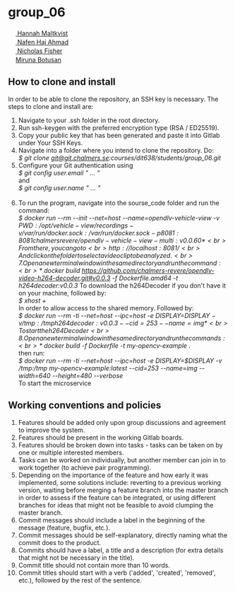 # group_06

<a href="https://github.com/malties"> <img src="https://avatars1.githubusercontent.com/u/43722564?s=460&v=4" width="17" height="17"> Hannah Maltkvist</a> <br/>
<a href="https://github.com/nafenk"> <img src="https://avatars0.githubusercontent.com/u/44115545?s=460&v=4" width="17" height="17"> Nafen Haj Ahmad</a> <br/>
<a href="https://github.com/NikFisher"><img src="https://avatars1.githubusercontent.com/u/22327294?s=400&v=4" width="17" height="17"> Nicholas Fisher</a><br>
<a href="https://github.com/mirunelle"><img src="https://avatars2.githubusercontent.com/u/11698742?s=400&u=1dbb52980b72bf736d20cbe0bd84ed4fccae464e&v=4" width="17" height="17">Miruna Botusan</a><br>


## How to clone and install
In order to be able to clone the repository, an SSH key is necessary. The steps to clone and install are:
   1. Navigate to your .ssh folder in the root directory.
   2. Run ssh-keygen with the preferred encryption type (RSA / ED25519).
   3. Copy your public key that has been generated and paste it into Gitlab under Your SSH Keys.
   4. Navigate into a folder where you intend to clone the repository. Do: <br>
        *$ git clone git@git.chalmers.se:courses/dit638/students/group_06.git*
    <br>
   5. Configure your Git authentication using <br>
        *$ git config user.email " ... "* <br>
    and <br>
        *$ git config user.name " ... "*   
    <br>
   6. To run the program, navigate into the sourse_code folder and run the command:
        <br>
        *$ docker run --rm --init --net=host --name=opendlv-vehicle-view -v $PWD:/opt/vehicle-view/recordings -v /var/run/docker.sock:/var/run/docker.sock -p 8081:8081 chalmersrevere/opendlv-vehicle-view-multi:v0.0.60*
        <br>
        From there, you can go to
        <br>
        http://localhost:8081/
        <br>
        And click on the folder to select a video clip to be analyzed. 
        <br>     
    7.Open a new terminal window in the same directory and run the command:
        <br>
        *$ docker build https://github.com/chalmers-revere/opendlv-video-h264-decoder.git#v0.0.3 -f Dockerfile.amd64 -t h264decoder:v0.0.3*
        To download the h264Decoder if you don't have it on your machine, followed by:
        <br>
        *$ xhost +*
        <br>
        In order to allow access to the shared memory. Followed by: 
        <br>
        *$ docker run --rm -ti --net=host --ipc=host -e DISPLAY=$DISPLAY -v /tmp:/tmp h264decoder:v0.0.3 --cid=253 --name=img*
        <br>
        To start the h264Decoder
        <br>
    8. Open a new terminal window in the same directory and run the commands:
        <br>
    *$ docker build -f Dockerfile -t my-opencv-example .*
        <br>
        then run: 
    <br>
    *$ docker run --rm -ti --net=host --ipc=host -e DISPLAY=$DISPLAY -v /tmp:/tmp my-opencv-example:latest --cid=253 --name=img --width=640 --height=480 --verbose*
        <br>
    To start the microservice

## Working conventions and policies
   1. Features should be added only upon group discussions and agreement to improve the system.
   2. Features should be present in the working Gitlab boards.
   3. Features should be broken down into tasks - tasks can be taken on by one or multiple interested members.
   4. Tasks can be worked on individually, but another member can join in to work together (to achieve pair programming).
   5. Depending on the importance of the feature and how early it was implemented, some solutions include: reverting to a previous working version, waiting before merging a feature branch into the master branch in order to assess if the feature can be integrated, or using different branches for ideas that might not be feasible to avoid clumping the master branch.
   6. Commit messages should include a label in the beginning of the message (feature, bugfix, etc.).
   7. Commit messages should be self-explanatory, directly naming what the commit does to the product.
   8. Commits should have a label, a title and a description (for extra details that might not be necessary in the title).
   9. Commit title should not contain more than 10 words.
   10. Commit titles should start with a verb ('added', 'created', 'removed', etc.), followed by the rest of the sentence.

